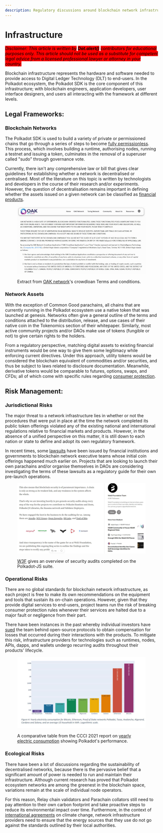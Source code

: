 ```yaml
---
description: Regulatory discussions around blockchain network infrastructure.
---
```


# Infrastructure

_<mark style="background-color:red;">Disclaimer: This article is written by</mark> <mark style="background-color:red;"></mark><mark style="background-color:red;">**Dot.alert()**</mark> <mark style="background-color:red;"></mark><mark style="background-color:red;">contributors for educational purposes only. This article should not be used as a substitute for competent legal advice from a licensed professional lawyer or attorney in your country.</mark>_



Blockchain infrastructure represents the hardware and software needed to provide access to Digital Ledger Technology (DLT) to end-users. In the Polkadot ecosystem, the Polkadot SDK is the core component of this infrastructure; with blockchain engineers, application developers, user interface designers, and users all interacting with the framework at different levels.



## Legal Frameworks:

### Blockchain Networks

The Polkadot SDK is used to build a variety of private or permissioned chains that go through a series of steps to become [fully permissionless](../../3.operations/bidding/parachain-slot-lease.md). This process, which involves building a runtime, authorising nodes, running a testnet and issuing a token, culminates in the removal of a superuser called "sudo" through governance vote.&#x20;

Currently, there isn't any comprehensive law or bill that gives clear guidelines for establishing whether a network is decentralised or centralised. Most of the literature on this topic is written by technologists and developers in the course of their research and/or experiments. However, the question of decentralisation remains important in defining whether the assets issued on a given network can be classified as [financial products](https://www.consilium.europa.eu/en/press/press-releases/2022/06/30/digital-finance-agreement-reached-on-european-crypto-assets-regulation-mica/).

<figure><img src="../../../.gitbook/assets/R_NOAK.JPG" alt="A sample of OAK network&#x27;s Terms and conditions for their crowdloan campaign."><figcaption><p>Extract from <a href="https://oak.tech/">OAK network</a>'s crowdloan Terms and conditions.</p></figcaption></figure>

### Network Assets

With the exception of Common Good parachains, all chains that are currently running in the Polkadot ecosystem use a native token that was launched at genesis. Networks often give a general outline of the terms and conditions attached to the distribution, release, and use cases of their native coin in the Tokenomics section of their whitepaper. Similarly, most active community projects and/or DAOs make use of tokens (fungible or not) to give certain rights to the holders.&#x20;

From a regulatory perspective, matching digital assets to existing financial instruments would be one way to give them some legitimacy while enforcing current directives. Under this approach, utility tokens would be considered the blockchain equivalent of commodities and/or securities, and thus be subject to laws related to disclosure documentation. Meanwhile, derivative tokens would be comparable to futures, options, swaps, and CFDs; all of which come with specific rules regarding [consumer protection](https://www.sec.gov/news/speech/gensler-sec-speaks-090822).&#x20;



## Risk Management:&#x20;

### Jurisdictional Risks

The major threat to a network infrastructure lies in whether or not the procedures that were put in place at the time the network completed its public token offerings violated any of the existing national and international regulations relative to financial markets and products. However, in the absence of a unified perspective on this matter, it is still down to each nation or state to define and adopt its own regulatory framework.

In recent times, some [lawsuits](https://www.sec.gov/news/press-release/2020-338) have been issued by financial institutions and governments to blockchain network executive teams whose initial coin offerings happened much earlier on. Projects that are looking to launch their own parachains and/or organise themselves in DAOs are considering investigating the terms of these lawsuits as a regulatory guide for their own pre-launch operations.&#x20;

<figure><img src="../../../.gitbook/assets/R_NW3F.JPG" alt="An overview of security audits performed on the Polkadot-JS suite."><figcaption><p><a href="https://medium.com/web3foundation/the-polkadot-genesis-security-audits-hub-4d8b65e7f564">W3F</a> gives an overview of security audits completed on the Polkadot-JS suite.</p></figcaption></figure>

### Operational Risks

There are no global standards for blockchain network infrastructure, as each project is free to make its own recommendations on the equipment and tools that sustain its on-chain operations. However, given that they provide digital services to end-users, project teams run the risk of breaking consumer protection rules whenever their services are halted due to a major fault or negligence from their part.

There have been instances in the past whereby individual investors have [sued](https://www.classaction.org/news/scam-tokens-class-action-alleges-uniswap-labs-has-done-nothing-to-stop-rampant-fraud-on-crypto-exchange) the team behind open-source protocols to obtain compensation for losses that occurred during their interactions with the products. To mitigate this risk, infrastructure providers for technologies such as runtimes, nodes, APIs, dapps, and wallets undergo recurring audits throughout their products' lifecycle.

<figure><img src="../../../.gitbook/assets/R_NCCCIReport.JPG" alt="A graph showing Polkadot network&#x27;s energy efficiency compared to other blockchain networks. "><figcaption><p>A comparative table from the CCCI 2021 report on <a href="https://carbon-ratings.com/">yearly electric consumption</a> showing Polkadot's performance.</p></figcaption></figure>

### Ecological Risks

There have been a lot of discussions regarding the sustainability of decentralised networks, because there is the pervasive belief that a significant amount of power is needed to run and maintain their infrastructure. Although current research has proved that Polkadot ecosystem networks are among the greenest in the blockchain space, variations remain at the scale of individual node operators.

For this reason, Relay chain validators and Parachain collators still need to pay attention to their own carbon footprint and take proactive steps to reduce its environmental impact over time. Furthermore, in the context of [international agreements](https://www.whitehouse.gov/ostp/news-updates/2022/09/08/fact-sheet-climate-and-energy-implications-of-crypto-assets-in-the-united-states/) on climate change, network infrastructure providers need to ensure that the energy sources that they use do not go against the standards outlined by their local authorities.&#x20;

